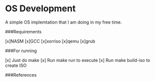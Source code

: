 # OS Development

A simple OS implemtation that I am doing in my free time.

###Requirements

[x]NASM
[x]GCC
[x]xorriso
[x]qemu
[x]grub

###For running

[x] Just do make
[x] Run make run to execute
[x] Run make build-iso to create ISO

###References